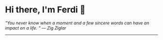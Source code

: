 <h1>Hi there, I'm Ferdi 👋</h1>

<p><em>
  "You never know when a moment and a few sincere words can have an impact on a life.  " — Zig Ziglar
</em></p>

---
